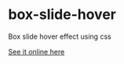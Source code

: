 # box-slide-hover
Box slide hover effect using css

[See it online here](https://codepen.io/neveon/full/EeeNgy)
